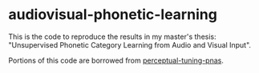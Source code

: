# audiovisual-phonetic-learning

This is the code to reproduce the results in my master's thesis: "Unsupervised Phonetic Category Learning from Audio and Visual Input". 

Portions of this code are borrowed from [perceptual-tuning-pnas](https://github.com/Thomas-Schatz/perceptual-tuning-pnas).
